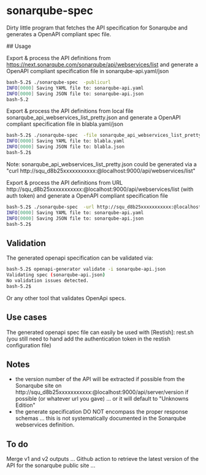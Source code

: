 # sonarqube-spec

Dirty little program that fetches the API specification for Sonarqube and generates a OpenAPI compliant spec file.

## Usage

Export & process the API definitions from https://next.sonarqube.com/sonarqube/api/webservices/list and generate a OpenAPI compliant specification file in sonarqube-api.yaml/json
```bash
bash-5.2$ ./sonarqube-spec  -publicurl
INFO[0000] Saving YAML file to: sonarqube-api.yaml
INFO[0000] Saving JSON file to: sonarqube-api.json
bash-5.2
```

Export & process the API definitions from local file sonarqube_api_webservices_list_pretty.json and generate a OpenAPI compliant specification file in blabla.yaml/json
```bash
bash-5.2$ ./sonarqube-spec  -file sonarqube_api_webservices_list_pretty.json -outfile blabla
INFO[0000] Saving YAML file to: blabla.yaml
INFO[0000] Saving JSON file to: blabla.json
bash-5.2$
```
Note: sonarqube_api_webservices_list_pretty.json could be generated via a "curl http://squ_d8b25xxxxxxxxxxx:@localhost:9000/api/webservices/list"

Export & process the API definitions from URL http://squ_d8b25xxxxxxxxxxx:@localhost:9000/api/webservices/list (with auth token) and generate a OpenAPI compliant specification file
```bash
bash-5.2$ ./sonarqube-spec  -url http://squ_d8b25xxxxxxxxxxx:@localhost:9000/api/webservices/list
INFO[0000] Saving YAML file to: sonarqube-api.yaml
INFO[0000] Saving JSON file to: sonarqube-api.json
bash-5.2$
```

## Validation

The generated openapi specification can be validated via:
```bash
bash-5.2$ openapi-generator validate -i sonarqube-api.json
Validating spec (sonarqube-api.json)
No validation issues detected.
bash-5.2$
```
Or any other tool that validates OpenApi specs.

## Use cases
The generated openapi spec file can easily be used with [Restish]: rest.sh
(you still need to hand add the authentication token in the restish configuration file)

## Notes

-  the version number of the API will be extracted if possible from the Sonarqube site on http://squ_d8b25xxxxxxxxxxx:@localhost:9000/api/server/version if possible (or whatever url you gave) ... or it will default to "Unknowns Edition"
- the generate specification DO NOT encompass the proper response schemas ... this is not systematically documented in the Sonarqube webservices definition.

## To do
Merge v1 and v2 outputs ...
Github action to retrieve the latest version of the API for the sonarqube public site ...

